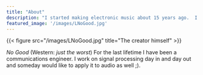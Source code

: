 ```yaml
---
title: "About"
description: "I started making electronic music about 15 years ago.  I never really had the time to take a good go at it with my career path but as I have moved on in life I have found that I am unable to shake making music.  So that is what this site here is about.  Just me trying to get the music I make out there and share it with you: —No Good."
featured_image: '/images/LNoGood.jpg'
---
```

{{< figure src="/images/LNoGood.jpg" title="The creator himself" >}}

_No Good_ (Western: _just the worst_) For the last lifetime I have been a communications engineer.  I work on signal processing day in and day out and someday would like to apply it to audio as well ;).

